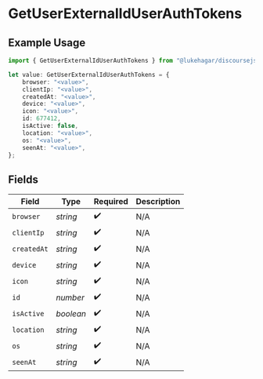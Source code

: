# GetUserExternalIdUserAuthTokens

## Example Usage

```typescript
import { GetUserExternalIdUserAuthTokens } from "@lukehagar/discoursejs/sdk/models/operations";

let value: GetUserExternalIdUserAuthTokens = {
    browser: "<value>",
    clientIp: "<value>",
    createdAt: "<value>",
    device: "<value>",
    icon: "<value>",
    id: 677412,
    isActive: false,
    location: "<value>",
    os: "<value>",
    seenAt: "<value>",
};
```

## Fields

| Field              | Type               | Required           | Description        |
| ------------------ | ------------------ | ------------------ | ------------------ |
| `browser`          | *string*           | :heavy_check_mark: | N/A                |
| `clientIp`         | *string*           | :heavy_check_mark: | N/A                |
| `createdAt`        | *string*           | :heavy_check_mark: | N/A                |
| `device`           | *string*           | :heavy_check_mark: | N/A                |
| `icon`             | *string*           | :heavy_check_mark: | N/A                |
| `id`               | *number*           | :heavy_check_mark: | N/A                |
| `isActive`         | *boolean*          | :heavy_check_mark: | N/A                |
| `location`         | *string*           | :heavy_check_mark: | N/A                |
| `os`               | *string*           | :heavy_check_mark: | N/A                |
| `seenAt`           | *string*           | :heavy_check_mark: | N/A                |